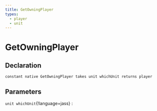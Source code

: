 ```yaml
---
title: GetOwningPlayer
types:
  - player
  - unit
---
```


# GetOwningPlayer

## Declaration

```jass
constant native GetOwningPlayer takes unit whichUnit returns player
```

## Parameters
`unit whichUnit`{!language=jass}
: 
